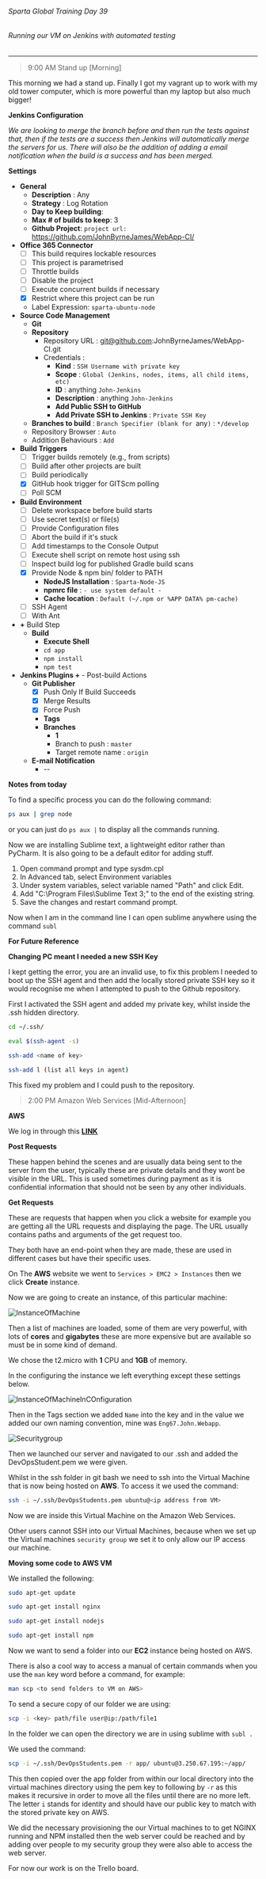 ###### Sparta Global Training Day 39
###### Running our VM on Jenkins with automated testing

___


> 9:00 AM Stand up [Morning]

This morning we had a stand up. Finally I got my vagrant up to work with my old tower computer, which is more powerful than my laptop but also much bigger!

**Jenkins Configuration**

_We are looking to merge the branch before and then run the tests against that, then if the tests are a success then Jenkins will automatically merge the servers for us. There will also be the addition of adding a email notification when the build is a success and has been merged._

**Settings**
* **General**
  * **Description** : Any
  * **Strategy** : Log Rotation
  * **Day to Keep building**:
  * **Max # of builds to keep**: 3
  * **Github Project**: `project url:` https://github.com/JohnByrneJames/WebApp-CI/
* **Office 365 Connector**
  - [ ] This build requires lockable resources
  - [ ] This project is parametrised
  - [ ] Throttle builds
  - [ ] Disable the project
  - [ ] Execute concurrent builds if necessary
  - [x] Restrict where this project can be run
  * Label Expression: `sparta-ubuntu-node`
* **Source Code Management**
  * **Git**
  * **Repository**
    * Repository URL : git@github.com:JohnByrneJames/WebApp-CI.git
    * Credentials :
      * **Kind** : `SSH Username with private key`
      * **Scope** : `Global (Jenkins, nodes, items, all child items, etc)`
      * **ID** : anything `John-Jenkins`
      * **Description** : anything `John-Jenkins`
      * **Add Public SSH to GitHub**
      * **Add Private SSH to Jenkins** : `Private SSH Key`
  * **Branches to build** : `Branch Specifier (blank for `any`)` : `*/develop`
  * Repository Browser : `Auto`
  * Addition Behaviours : `Add`
* **Build Triggers**
  - [ ] Trigger builds remotely (e.g., from scripts)
  - [ ] Build after other projects are built
  - [ ] Build periodically
  - [x] GitHub hook trigger for GITScm polling
  - [ ] Poll SCM
* **Build Environment**
  - [ ] Delete workspace before build starts
  - [ ] Use secret text(s) or file(s)
  - [ ] Provide Configuration files
  - [ ] Abort the build if it's stuck
  - [ ] Add timestamps to the Console Output
  - [ ] Execute shell script on remote host using ssh
  - [ ] Inspect build log for published Gradle build scans
  - [x] Provide Node & npm bin/ folder to PATH
    * **NodeJS Installation** : `Sparta-Node-JS`
    * **npmrc file** : `- use system default -`
    * **Cache location** : `Default (~/.npm or %APP DATA% pm-cache)`
  - [ ] SSH Agent
  - [ ] With Ant
* **+** Build Step
  * **Build**
    * **Execute Shell**
    * `cd app`
    * `npm install`
    * `npm test`
* **Jenkins Plugins +** - Post-build Actions
  * **Git Publisher**
    - [x] Push Only If Build Succeeds
    - [x] Merge Results
    - [x] Force Push
    * **Tags**
    * **Branches**
      * **1**
      * Branch to push : `master`
      * Target remote name : `origin`
  * **E-mail Notification**
    * --
    

**Notes from today**

To find a specific process you can do the following command:

```bash
ps aux | grep node
```

or you can just do `ps aux |` to display all the commands running.

Now we are installing Sublime text, a lightweight editor rather than PyCharm. It is also going to be a default editor for adding stuff.


1. Open command prompt and type sysdm.cpl
2. In Advanced tab, select Environment variables
3. Under system variables, select variable named "Path" and click Edit.
4. Add "C:\Program Files\Sublime Text 3;" to the end of the existing string.
5. Save the changes and restart command prompt.

Now when I am in the command line I can open sublime anywhere using the command `subl`


**For Future Reference**

**Changing PC meant I needed a new SSH Key**

I kept getting the error, you are an invalid use, to fix this problem I needed to boot up the SSH agent and then add the locally stored private SSH key so it would recognise me when I attempted to push to the Github repository. 

First I activated the SSH agent and added my private key, whilst inside the .ssh hidden directory.

```bash
cd ~/.ssh/

eval $(ssh-agent -s)

ssh-add <name of key>

ssh-add l (list all keys in agent)
```

This fixed my problem and I could push to the repository.

> 2:00 PM Amazon Web Services [Mid-Afternoon]

**AWS**

We log in through this [**LINK**](https://sparta-devops.signin.aws.amazon.com/console)

**Post Requests**

These happen behind the scenes and are usually data being sent to the server from the user, typically these are private details and they wont be visible in the URL. This is used sometimes during payment as it is confidential information that should not be seen by any other individuals.

**Get Requests**

These are requests that happen when you click a website for example you are getting all the URL requests and displaying the page. The URL usually contains paths and arguments of the get request too.

They both have an end-point when they are made, these are used in different cases but have their specific uses.

On The **AWS** website we went to `Services > EMC2 > Instances` then we click **Create** instance.

Now we are going to create an instance, of this particular machine:

![InstanceOfMachine](../../Images/Machine_to_use_in_AWS.PNG)

Then a list of machines are loaded, some of them are very powerful, with lots of **cores** and **gigabytes** these are more expensive but are available so must be in some kind of demand.

We chose the t2.micro with **1** CPU and **1GB** of memory.

In the configuring the instance we left everything except these settings below.

![InstanceOfMachineInCOnfiguration](../../Images/AWS_Confuring_Instance.PNG)

Then in the Tags section we added `Name` into the key and in the value we added our own naming convention, mine was `Eng67.John.Webapp`.

![Securitygroup](../../Images/AWS_Security_Group_setup.PNG)

Then we launched our server and navigated to our .ssh and added the DevOpsStudent.pem we were given.

Whilst in the ssh folder in git bash we need to ssh into the Virtual Machine that is now being hosted on **AWS**. To access it we used the command:

```bash
ssh -i ~/.ssh/DevOpsStudents.pem ubuntu@<ip address from VM>
```

Now we are inside this Virtual Machine on the Amazon Web Services.

Other users cannot SSH into our Virtual Machines, because when we set up the Virtual machines `security group` we set it to only allow our IP access our machine.

**Moving some code to AWS VM**

We installed the following:

```bash
sudo apt-get update

sudo apt-get install nginx

sudo apt-get install nodejs

sudo apt-get install npm
```

Now we want to send a folder into our **EC2** instance being hosted on AWS.

There is also a cool way to access a manual of certain commands when you use the `man` key word before a command, for example:

```bash
man scp <to send folders to VM on AWS>
```

To send a secure copy of our folder we are using:

```bash
scp -i <key> path/file user@ip:/path/file1
```

In the folder we can open the directory we are in using sublime with `subl .`

We used the command:

```bash
scp -i ~/.ssh/DevOpsStudents.pem -r app/ ubuntu@3.250.67.195:~/app/
```

This then copied over the app folder from within our local directory into the virtual machines directory using the pem key to following by `-r` as this makes it recursive in order to move all the files until there are no more left. The letter `i` stands for identity and should have our public key to match with the stored private key on AWS.

We did the necessary provisioning the our Virtual machines to to get NGINX running and NPM installed then the web server could be reached and by adding over people to my security group they were also able to access the web server.

For now our work is on the Trello board.